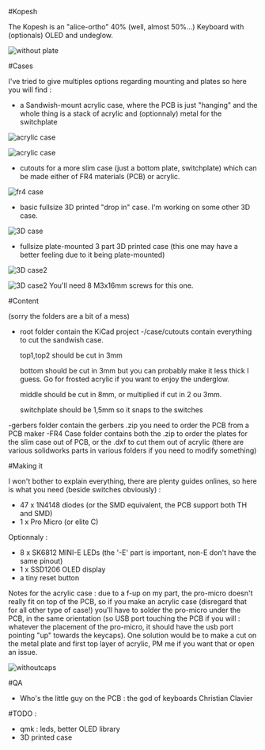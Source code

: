 #Kopesh

The Kopesh is an "alice-ortho" 40% (well, almost 50%...) Keyboard with (optionals) OLED and undeglow.

![without plate](https://github.com/Koumbaya/Kopesh/blob/master/pictures/20200418_130837~(1).jpg?raw=true)

#Cases

I've tried to give multiples options regarding mounting and plates so here you will find :
- a Sandwish-mount acrylic case, where the PCB is just "hanging" and the whole thing is a stack of acrylic and (optionnaly) metal for the switchplate

![acrylic case](https://github.com/Koumbaya/Kopesh/blob/master/pictures/real1.jpg?raw=true)

![acrylic case](https://github.com/Koumbaya/Kopesh/blob/master/pictures/real2.jpg?raw=true)

- cutouts for a more slim case (just a bottom plate, switchplate) which can be made either of FR4 materials (PCB) or acrylic.

![fr4 case](https://github.com/Koumbaya/Kopesh/blob/master/pictures/kopeshFR4.PNG?raw=true)

- basic fullsize 3D printed "drop in" case. I'm working on some other 3D case.

![3D case](https://github.com/Koumbaya/Kopesh/blob/master/pictures/caseoled.PNG?raw=true)

- fullsize plate-mounted 3 part 3D printed case (this one may have a better feeling due to it being plate-mounted)

![3D case2](https://github.com/Koumbaya/Kopesh/blob/master/pictures/real3d.jpg?raw=true)

![3D case2](https://github.com/Koumbaya/Kopesh/blob/master/pictures/3parts.PNG?raw=true)
You'll need 8 M3x16mm screws for this one.

#Content

(sorry the folders are a bit of a mess)
- root folder contain the KiCad project
-/case/cutouts contain everything to cut the sandwish case. 

	top1,top2 should be cut in 3mm

	bottom should be cut in 3mm but you can probably make it less thick I guess. Go for frosted acrylic if you want to enjoy the underglow.

	middle should be cut in 8mm, or multiplied if cut in 2 ou 3mm.

	switchplate should be 1,5mm so it snaps to the switches

-gerbers folder contain the gerbers .zip you need to order the PCB from a PCB maker
-FR4 Case folder contains both the .zip to order the plates for the slim case out of PCB, or the .dxf to cut them out of acrylic
(there are various solidworks parts in various folders if you need to modify something)

#Making it

I won't bother to explain everything, there are plenty guides onlines, so here is what you need (beside switches obviously) :
- 47 x 1N4148 diodes (or the SMD equivalent, the PCB support both TH and SMD)
- 1 x Pro Micro (or elite C)

Optionnaly :  
- 8 x SK6812 MINI-E LEDs (the '-E' part is important, non-E don't have the same pinout)
- 1 x SSD1206 OLED display
- a tiny reset button

Notes for the acrylic case : due to a f-up on my part, the pro-micro doesn't really fit on top of the PCB, so if you make an acrylic case (disregard that for all other type of case!) you'll have to solder the pro-micro under the PCB, in the same orientation (so USB port touching the PCB if you will : whatever the placement of the pro-micro, it should have the usb port pointing "up" towards the keycaps). One solution would be to make a cut on the metal plate and first top layer of acrylic, PM me if you want that or open an issue.

![withoutcaps](https://github.com/Koumbaya/Kopesh/blob/master/pictures/20200418_124801~(1).jpg?raw=true)

#QA

- Who's the little guy on the PCB : the god of keyboards Christian Clavier

#TODO :

- qmk : leds, better OLED library
- 3D printed case
